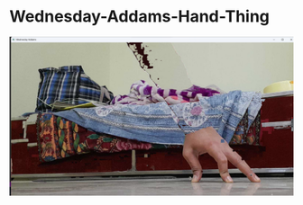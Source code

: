 # Wednesday-Addams-Hand-Thing

[![Wednesday Addams](https://github.com/imvickykumar999/Wednesday-Addams-Hand-Thing/blob/main/Screenshot%202022-12-13%20001351.png?raw=true)](http://192.168.1.2:8080/video)

